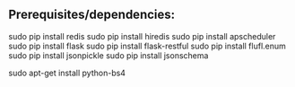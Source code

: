 Prerequisites/dependencies:
---------------------------

sudo pip install redis
sudo pip install hiredis
sudo pip install apscheduler
sudo pip install flask
sudo pip install flask-restful
sudo pip install flufl.enum
sudo pip install jsonpickle
sudo pip install jsonschema

sudo apt-get install python-bs4
